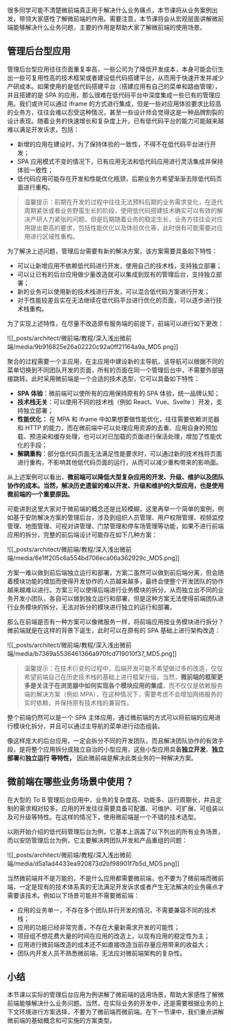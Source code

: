 很多同学可能不清楚微前端真正用于解决什么业务痛点，本节课将从业务案例出发，带领大家感性了解微前端的作用。需要注意，本节课将会从宏观层面讲解微前端能够解决什么业务问题，主要的作用是帮助大家了解微前端的使用场景。

## 管理后台型应用

管理后台型应用往往页面重复率高，一些公司为了降低开发成本，本身可能会衍生出一些可复用性高的技术框架或者建设低代码搭建平台，从而用于快速开发并减少产研成本。如果使用的是低代码搭建平台（搭建应用有自己的菜单和路由管理），并且搭建的是 SPA 的应用，那么很难在低代码平台中深度集成一些已有的管理应用。我们或许可以通过 iframe 的方式进行集成，但是一些对应用体验要求比较高的业务方，往往会难以忍受这种情况，甚至一些设计师会觉得这是一种品牌割裂的设计表现。随着业务的快速增长和复杂度上升，已有低代码平台的能力可能越来越难以满足开发诉求，包括：

- 新增的应用在建设时，为了保持体验的一致性，不得不在低代码平台进行开发；
- SPA 应用模式不变的情况下，已有应用无法和低代码应用进行灵活集成并保持体验一致性；
- 低代码应用可能存在开发和性能优化瓶颈，后期业务方希望渐渐去除低代码页面进行重构。

> 温馨提示：前期在开发的过程中往往无法预料后期的业务需求变化，在迭代周期紧张或者业务野蛮生长的阶段，使用低代码搭建技术确实可以有效的解决产研人力紧张的问题。但是后期随着业务的稳定生长，业务方往往会对应用提出更高的要求，包括性能优化以及体验优化等，此时很有可能需要对应用进行区域性重构。

为了解决上述问题，管理后台需要有新的解决方案，该方案需要具备如下特性：

- 可以让新增应用不依赖低代码进行开发，使用自己的技术栈，支持独立部署；
- 可以让已有的后台应用做少量改造就可以集成到现有的管理后台，支持独立部署；
- 新的业务可以使用新的技术栈进行开发，可以混合低代码方案进行开发；
- 对于性能较差且实在无法继续在低代码平台进行优化的页面，可以逐步进行技术栈重构。

为了实现上述特性，在尽量不改造原有服务端的前提下，前端可以进行如下更改：

![[_posts/architect/微前端/教程/深入浅出微前端/media/9b916825e26a02220c92a0ff21164a9a_MD5.png]]

聚合的过程需要一个主应用，在主应用中建设新的主导航，该导航可以根据不同的菜单切换到不同团队开发的页面，所有的页面在同一个管理后台中，不需要外部链接跳转。此时采用微前端是一个合适的技术选型，它可以具备如下特性：

-   **SPA 体验**：微前端可以使所有的应用保持原有的 SPA 体验，统一品牌认知；
-   **技术栈无关**：可以使用不同的技术栈（例如 React、Vue、Svelte ）开发，支持独立部署；
-   **性能优化：** 在 MPA 和 iframe 中如果想要做性能优化，往往需要依赖浏览器和 HTTP 的能力，而在微前端中可以处理应用资源的去重、应用自身的预加载、预渲染和缓存处理，也可以对已加载的页面进行保活处理，增加了性能优化的手段；
-   **解耦重构**：部分低代码页面无法满足性能要求时，可以通过新的技术栈将页面进行重构，不影响其他低代码页面的运行，从而可以减少重构带来的影响面。

从上述案例可以看出，**微前端可以降低大型复杂应用的开发、升级、维护以及团队协作的成本。当然，解决历史遗留的难以开发、升级和维护的大型应用，也是使用微前端的一个重要原因。**

可能讲到这里大家对于微前端的概念还是比较模糊，这里再举一个简单的案例，例如基于安防解决方案的管理后台，涉及到组织人员管理、用户权限管理、视频监控管理、地图管理、可视对讲管理、门禁管理和停车场管理等功能，如果不进行前端应用的拆分，完整的前后端设计可能存在如下几种方案：

![[_posts/architect/微前端/教程/深入浅出微前端/media/6e1ff205c6a554bd706eca06a362929c_MD5.png]]

方案一难以做到前后端独立运行和部署，方案二虽然可以做到前后端分离，但会随着模块功能的增加而使得开发协作的人员越来越多，最终会使整个开发团队的协作越来越难以进行。方案三可以使得后端进行业务模块的拆分，从而独立出不同的业务开发小团队，各自可以做到独立运行和部署，但是这种方案无法使得前端团队进行业务模块的拆分，无法对拆分的模块进行独立的运行和部署。

那么在前端是否有一种方案可以像微服务一样，将前端应用按业务模块进行拆分？微前端就是在这样的背景下诞生，此时可以在原有的 SPA 基础上进行架构改造：

![[_posts/architect/微前端/教程/深入浅出微前端/media/b7369a5536461366a970fcd719010f37_MD5.png]]

> 温馨提示：在技术衍变的过程中，后端开发可能不希望做过多的改造，仅仅希望前端自己在历史技术栈的基础上进行框架升级。当然，**微前端的框架更多是关注于在浏览器中如何实现各个模块应用的集成**，而不仅仅是依赖服务端的解决方案（例如 MPA），在这种情况下，需要考虑不会增加网络服务的实时依赖，并保持原有技术栈的兼容性。


整个前端仍然可以是一个 SPA 主体应用，通过微前端的方式可以将前端的应用进行模块化拆分，并且可以通过主导航的菜单进行动态组装。

像这样庞大的后台应用，一定会拆分不同的开发团队，而且解决团队协作的有效手段，是将整个应用拆分成独立自治的小型应用，这些小型应用具备**独立开发**、**独立部署**和**独立运行** **等特性，** 因此微前端是解决此类业务的一种解决方案。


## 微前端在哪些业务场景中使用？

在大型的 To B 管理后台应用中，业务的复杂度高、功能多、运行周期长，并且定制的需求相对较多。应用的开发往往需要具备可配置、可维护、可扩展、可组装以及可升级等特性。在这样的情况下，使用微前端是一个不错的技术选型。

以刚开始介绍的低代码管理后台为例，它基本上涵盖了以下列出的所有业务场景，而以安防管理后台为例，它主要解决跨团队开发和产品重组的问题：

![[_posts/architect/微前端/教程/深入浅出微前端/media/d5a1ad4433ea920873d2bf98901f7b5d_MD5.png]]

当然微前端并不是万能的，不是什么应用都需要微前端，也不要为了微前端而微前端，一定是现有的技术体系真的无法满足开发诉求或者产生无法解决的业务痛点才需要该技术。例如以下场景可能并不需要微前端：

-   应用的业务单一，不存在多个团队并行开发的情况，不需要兼容不同的技术栈；
-   应用的功能已经非常完善，不存在大量新需求开发的可能性；
-   项目组不想花费大量的时间在应用的改造上，以现有应用的稳定性为主；
-   应用进行微前端改造的成本还不如直接改造当前存量应用带来的收益大；
-   团队内开发人员不熟悉微前端，无法应对微前端架构的复杂性。


## 小结

本节课以实际的管理后台应用为例讲解了微前端的适用场景，帮助大家感性了解微前端能够解决什么业务问题。当然，在实际业务的开发中，还是需要根据业务的上下文环境进行方案选择，不要为了微前端而微前端。在下一节课中，我们重点讲解微前端的基础概念和可实施的方案类型。



